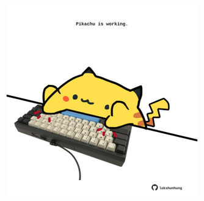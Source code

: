 <!-- built at 13/10/2025, 18:00:29 UTC -->
<p align="center">
  <img width="500" height="500" src="./ReadmeImage.svg">
</p>
